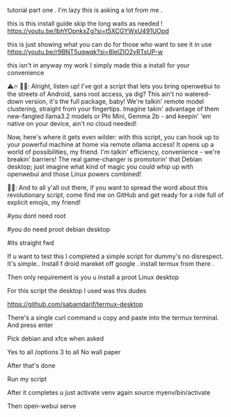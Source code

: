 tutorial part one . I'm lazy this is asking a lot from me .

this is this install guide skip the long waits as needed !
https://youtu.be/lbhYOpnkxZg?si=t5XCGYWxU491UOpd


this is just showing what you can do for those who want to see it in use 
https://youtu.be/r9BNT5uqwqk?si=8leIZIO2yRTsUP-w

this isn't in anyway my work I simply made this a install for your convenience 

⚠🔥 👊💬: Alright, listen up! I've got a script that lets you bring openwebui to the streets of Android, sans root
access, ya dig? This ain't no watered-down version, it's the full package, baby! We're talkin' remote model clustering,
straight from your fingertips. Imagine takin' advantage of them new-fangled llama3.2 models or Phi Mini, Gemma 2b - and keepin'
'em native on your device, ain't no cloud needed!

Now, here's where it gets even wilder: with this script, you can hook up to your powerful machine at home via remote ollama access! 
It opens up a world of possibilities, my friend. I'm talkin' efficiency, convenience - we're breakin' barriers! The real game-changer
is promotorin' that Debian desktop; just imagine what kind of magic you could whip up with openwebui and those Linux powers combined!

👊💬: And to all y'all out there, if you want to spread the word about this revolutionary script, come find me on GitHub and get ready
for a ride full of explicit emojis, my friend!

#you dont need root

#you do need proot debian desktop

#its straight fwd

If u want to test this I completed a simple script for dummy's no disrespect. It's simple.. Install f droid mareket off google .
install termux from there .

Then only requirement is you u install a proot Linux desktop 

For this script the desktop I used was this dudes 

https://github.com/sabamdarif/termux-desktop

There's a single curl command u copy and paste into the termux terminal. And press enter 

Pick debian and xfce when asked 

Yes to all /options 3 to all
No wall paper

After that's done 

Run my script


After it completes u just activate venv again
source myenv/bin/activate

Then open-webui serve
